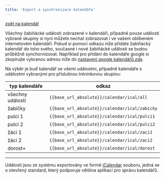 ```yaml
---
title: 'Export a synchronizace kalendáře'
---
```

<a href="/calendar"><i class="fa fa-chevron-circle-left" aria-hidden="true"></i> zpět na kalendář</a>

Všechny žabiňácké události zobrazené v kalendáři, případně pouze události vybrané skupiny si nyní můžete nechat zobrazovat i ve vašem oblíbeném internetovém kalendáři. Pokud si pomocí odkazu níže přidáte žabiňácký kalendář do toho svého, současné i nové žabiňácké události se budou průběžně synchornizovat. Například pro přidání do kalendáře google si zkopírujte vybranou adresu níže do <a href="https://calendar.google.com/calendar/r/settings/addbyurl" target="_blank">nastavení google kalendářů zde</a>.

Na výběr je buď kalendář se všemi událostmi, případně kalendáře s událostmi vybranými pro příslušnou tréninkovou skupinu:

| typ kalendáře | odkaz |
| ---|---|
|   všechny události| `{{base_url_absolute}}/calendar/ical/all`       |
|   žabičky         | `{{base_url_absolute}}/calendar/ical/zabicky`   |
|   pulci 1         | `{{base_url_absolute}}/calendar/ical/pulci1`    |
|   pulci 2         | `{{base_url_absolute}}/calendar/ical/pulci2`    |
|   žáci 1          | `{{base_url_absolute}}/calendar/ical/zaci1`     |
|   žáci 2          | `{{base_url_absolute}}/calendar/ical/zaci2`     |
|   dorost+         | `{{base_url_absolute}}/calendar/ical/dorost`    |

---
Události jsou ze systému exportovány ve formě <a href="https://cs.wikipedia.org/wiki/ICalendar" target="_blank">iCalendar</a> souboru, jedná se o otevřený standard, který podporuje většina aplikací pro správu kalendářů. 
